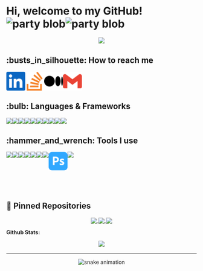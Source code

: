 # Hi, welcome to my GitHub! <img width="30" src="https://slackmojis.com/emojis/7421-typingcat/download" alt="party blob" /><img width="30" src="https://slackmojis.com/emojis/28594-typing_computer/download" alt="party blob" />

<p  align="center"><img src="https://github.com/antoniodotc/antoniodotc/blob/main/assets/computerb.png"><br></p>

<h2>:busts_in_silhouette: How to reach me</h2>

<div style="display: flex">
  <a href="https://www.linkedin.com/in/antoniodotc" target="blank"><img align="center" src="/assets/linkedin.svg" width="50px"/></a>
  <a href="https://stackoverflow.com/users/..." target="blank"><img align="center" src="assets/stackoverflow.svg" width="50px"/></a>
  <a href="https://medium.com/..." target="blank"><img align="center" src="assets/medium.svg" width="50px" /></a>
  <a href="mailto:antoniodotc@gmail.com" target="blank"><img align="center" src="assets/gmail.svg" width="50px" /></a>
</div>

<h2>:bulb: Languages & Frameworks</h2>

<div style="display: flex">
  <a href="https://www.python.org/"><img src="https://cdn.jsdelivr.net/gh/devicons/devicon/icons/python/python-original.svg" width="50px" /></a>
  <a href="https://www.javascript.com/"><img src="https://cdn.jsdelivr.net/gh/devicons/devicon/icons/javascript/javascript-original.svg" width="50px" /></a>
  <a href="https://www.php.net/"><img src="https://cdn.jsdelivr.net/gh/devicons/devicon/icons/php/php-original.svg" width="50px" /></a>
  <a href="https://www.java.com/"><img src="https://cdn.jsdelivr.net/gh/devicons/devicon/icons/java/java-original.svg" width="50px" /></a>
  <a href="https://cplusplus.com/"><img src="https://cdn.jsdelivr.net/gh/devicons/devicon/icons/cplusplus/cplusplus-original.svg" width="50px" /></a>
  <a href="https://devdocs.io/c/"><img src="https://cdn.jsdelivr.net/gh/devicons/devicon/icons/c/c-original.svg"width="50px" /></a>
  <a href="https://html.spec.whatwg.org/"><img src="https://cdn.jsdelivr.net/gh/devicons/devicon/icons/html5/html5-original-wordmark.svg"  width="50px"/></a>
  <a href="https://devdocs.io/css/"><img src="https://cdn.jsdelivr.net/gh/devicons/devicon/icons/css3/css3-original-wordmark.svg" width="50px" /></a>
  <a href="https://www.mysql.com/"><img src="https://cdn.jsdelivr.net/gh/devicons/devicon/icons/mysql/mysql-original-wordmark.svg" width="50px" /></a>
  <a href="https://getbootstrap.com/"><img src="https://cdn.jsdelivr.net/gh/devicons/devicon/icons/bootstrap/bootstrap-original.svg" width="50px" /></a>
</div>

<h2>:hammer_and_wrench: Tools I use</h2>

<div style="display: flex">
  <a href="https://www.microsoft.com/en-us/windows"><img src="https://cdn.jsdelivr.net/gh/devicons/devicon/icons/windows8/windows8-original.svg" width="50px" /></a>
  <a href="https://www.linux.org/"><img src="https://cdn.jsdelivr.net/gh/devicons/devicon/icons/linux/linux-original.svg" width="50px" /></a>
  <a href="https://code.visualstudio.com/"><img src="https://cdn.jsdelivr.net/gh/devicons/devicon/icons/vscode/vscode-original.svg" width="50px" /></a>
  <a href="https://www.gimp.org/"><img src="https://cdn.jsdelivr.net/gh/devicons/devicon/icons/gimp/gimp-original.svg" width="50px" /></a>
  <a href="https://git-scm.com/"><img src="https://cdn.jsdelivr.net/gh/devicons/devicon/icons/git/git-original.svg" width="50px" /></a>
  <a href="https://www.adobe.com/products/illustrator/free-trial-download.html"><img src="https://github.com/antoniodotc/antoniodotc/blob/main/assets/adobeillustrator.svg" width="50px" /></a>
  <a href="https://www.torproject.org/"><img src="https://img.icons8.com/cute-clipart/344/tor-browser.png" width="50px" /></a>
  <a href="https://www.adobe.com/products/photoshop.html"><img src="/assets/adobephotoshop.svg" width="50px" /></a>
  <a href="https://www.blender.org/"><img src="https://img.icons8.com/color/344/blender-3d.png" width="50px" /></a>
</div>

</br></br>

## 📕 Pinned Repositories

<p align="center">
<a href="https://github.com/antoniodotc/Project_COVID19_UPDATE">
  <img align="center" src="https://github-readme-stats.vercel.app/api/pin/?username=antoniodotc&repo=Project_COVID19_UPDATE&hide_border=true&theme=radical" />
</a>

<a href="https://github.com/antoniodotc/Project_Flags">
  <img align="center" src="https://github-readme-stats.vercel.app/api/pin/?username=antoniodotc&repo=Project_Flags&hide_border=true&theme=radical" />
</a>

<a href="https://github.com/antoniodotc/portfolio">
  <img align="center" src="https://github-readme-stats.vercel.app/api/pin/?username=antoniodotc&repo=portfolio&theme=radical&hide_border=true" />
</a>

</p>

**Github Stats:**

<div align="center">
<img width="843em" src="https://activity-graph.herokuapp.com/graph?username=antoniodotc&bg_color=141321&color=fd418d&line=ff00ee&point=403d3d&area=true&hide_border=true">
</div>

---

<p  align="center">
<img alt="snake animation" src="https://raw.githubusercontent.com/antoniodotc/antoniodotc/184d994ec078e1b4ac89221a7ea2518293283cbb/assets/github-contribution-grid-snake.svg"></p>
